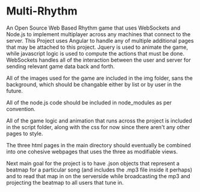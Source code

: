 # Multi-Rhythm
An Open Source Web Based Rhythm game that uses WebSockets and Node.js to implement multiplayer across any machines that connect to the server. This Project uses Angular to handle any of multiple additional pages that may be attached to this project. Jquery is used to animate the game, while javascript logic is used to compute the actions that must be done. WebSockets handles all of the interaction between the user and server for sending relevant game data back and forth.

All of the images used for the game are included in the img folder, sans the background, which should be changable either by list or by user in the future.

All of the node.js code should be included in node_modules as per convention.

All of the game logic and animation that runs across the project is included in the script folder, along with the css for now since there aren't any other pages to style.

The three html pages in the main directory should eventually be combined into one cohesive webpages that uses the three as modifiable views.

Next main goal for the project is to have .json objects that represent a beatmap for a particular song (and includes the .mp3 file inside it perhaps) and to read that map in on the serverside while broadcasting the mp3 and projecting the beatmap to all users that tune in.